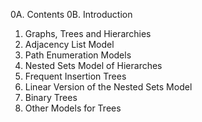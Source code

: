 0A. Contents
0B. Introduction
01. Graphs, Trees and Hierarchies
02. Adjacency List Model
03. Path Enumeration Models
04. Nested Sets Model of Hierarches
05. Frequent Insertion Trees
06. Linear Version of the Nested Sets Model
07. Binary Trees
08. Other Models for Trees
